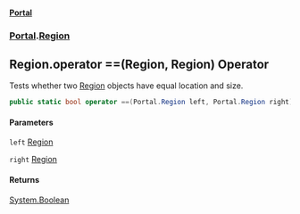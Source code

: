 #### [Portal](index.md 'index')
### [Portal](Portal.md 'Portal').[Region](Region.md 'Portal.Region')

## Region.operator ==(Region, Region) Operator

Tests whether two [Region](Region.md 'Portal.Region') objects have equal location and size.

```csharp
public static bool operator ==(Portal.Region left, Portal.Region right);
```
#### Parameters

<a name='Portal.Region.op_Equality(Portal.Region,Portal.Region).left'></a>

`left` [Region](Region.md 'Portal.Region')

<a name='Portal.Region.op_Equality(Portal.Region,Portal.Region).right'></a>

`right` [Region](Region.md 'Portal.Region')

#### Returns
[System.Boolean](https://docs.microsoft.com/en-us/dotnet/api/System.Boolean 'System.Boolean')